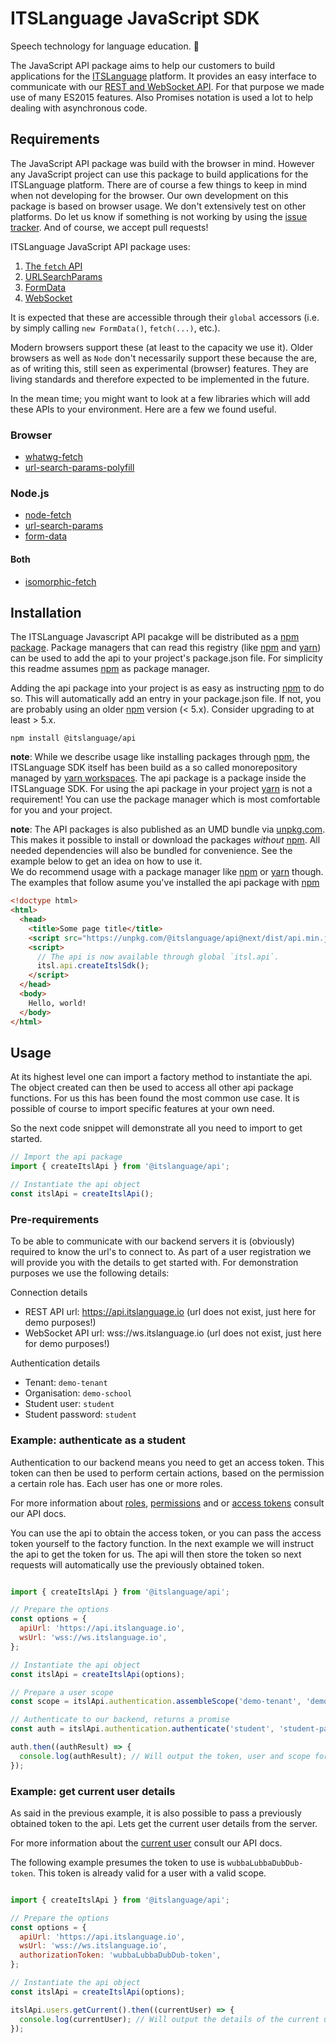# ITSLanguage JavaScript SDK

Speech technology for language education. 📣

The JavaScript API package aims to help our customers to build applications for the [ITSLanguage]
platform. It provides an easy interface to communicate with our [REST and WebSocket API]. For that
purpose we made use of many ES2015 features. Also Promises notation is used a lot to help dealing
with asynchronous code.

## Requirements

The JavaScript API package was build with the browser in mind. However any JavaScript project can
use this package to build applications for the ITSLanguage platform. There are of course a few
things to keep in mind when not developing for the browser. Our own development on this package is
based on browser usage. We don't extensively test on other platforms. Do let us know if something is
not working by using the [issue tracker]. And of course, we accept pull requests!

ITSLanguage JavaScript API package uses:

1. [The `fetch` API][MDN fetch]
1. [URLSearchParams][MDN URLSearchParams]
1. [FormData][MDN FormData]
1. [WebSocket][MDN WebSocket]

It is expected that these are accessible through their `global` accessors (i.e. by simply calling
`new FormData()`, `fetch(...)`, etc.).

Modern browsers support these (at least to the capacity we use it). Older browsers as well as `Node`
don't necessarily support these because the are, as of writing this, still seen as experimental 
(browser) features. They are living standards and therefore expected to be implemented in the 
future.

In the mean time; you might want to look at a few libraries which will add these APIs to your
environment. Here are a few we found useful.

### Browser

- [whatwg-fetch][NPM whatwg-fetch]
- [url-search-params-polyfill][NPM url-search-params-polyfill]

### Node.js

- [node-fetch][NPM node-fetch]
- [url-search-params][NPM url-search-params]
- [form-data][NPM form-data]

#### Both

- [isomorphic-fetch][NPM isomorphic-fetch]

## Installation

The ITSLanguage Javascript API pacakge will be distributed as a [npm package]. Package managers that
can read this registry (like [npm] and [yarn]) can be used to add the api to your project's
package.json file. For simplicity this readme assumes [npm] as package manager.
 
Adding the api package into your project is as easy as instructing [npm] to do so. This will
automatically add an entry in your package.json file. If not, you are probably using an older [npm]
version (< 5.x). Consider upgrading to at least > 5.x. 

```shell
npm install @itslanguage/api
```

**note**: While we describe usage like installing packages through [npm], the ITSLanguage SDK itself
has been build as a so called monorepository managed by [yarn workspaces]. The api package is a
package inside the ITSLanguage SDK. For using the api package in your project [yarn] is not a
requirement! You can use the package manager which is most comfortable for you and your project.

**note**: The API packages is also published as an UMD bundle via [unpkg.com]. This makes it
possible to install or download the packages _without_ [npm]. All needed dependencies will also be
bundled for convenience. See the example below to get an idea on how to use it.  
We do recommend usage with a package manager like [npm] or [yarn] though. The examples that follow
asume you've installed the api package with [npm]

```html
<!doctype html>
<html>
  <head>
    <title>Some page title</title>
    <script src="https://unpkg.com/@itslanguage/api@next/dist/api.min.js"></script>
    <script>
      // The api is now available through global `itsl.api`.
      itsl.api.createItslSdk();
    </script>
  </head>
  <body>
    Hello, world!
  </body>
</html>

```

## Usage

At its highest level one can import a factory method to instantiate the api. The object created can
then be used to access all other api package functions. For us this has been found the most common
use case. It is possible of course to import specific features at your own need.

So the next code snippet will demonstrate all you need to import to get started.

```js
// Import the api package
import { createItslApi } from '@itslanguage/api';

// Instantiate the api object
const itslApi = createItslApi();
```

### Pre-requirements

To be able to communicate with our backend servers it is (obviously) required to know the url's to
connect to. As part of a user registration we will provide you with the details to get started with.
For demonstration purposes we use the following details:

Connection details
- REST API url: https://api.itslanguage.io (url does not exist, just here for demo purposes!)
- WebSocket API url: wss://ws.itslanguage.io (url does not exist, just here for demo purposes!)

Authentication details
- Tenant: `demo-tenant`
- Organisation: `demo-school`
- Student user: `student`
- Student password: `student`

### Example: authenticate as a student

Authentication to our backend means you need to get an access token. This token can then be used to
perform certain actions, based on the permission a certain role has. Each user has one or more
roles.

For more information about [roles], [permissions] and or [access tokens] consult our API docs.

You can use the api to obtain the access token, or you can pass the access token yourself to the
factory function. In the next example we will instruct the api to get the token for us. The api will
then store the token so next requests will automatically use the previously obtained token. 

```js

import { createItslApi } from '@itslanguage/api';

// Prepare the options
const options = {
  apiUrl: 'https://api.itslanguage.io',
  wsUrl: 'wss://ws.itslanguage.io',
};

// Instantiate the api object
const itslApi = createItslApi(options);

// Prepare a user scope
const scope = itslApi.authentication.assembleScope('demo-tenant', 'demo-school', 'student');

// Authenticate to our backend, returns a promise
const auth = itslApi.authentication.authenticate('student', 'student-password', scope);

auth.then((authResult) => {
  console.log(authResult); // Will output the token, user and scope for the user obtained.
});

```

### Example: get current user details

As said in the previous example, it is also possible to pass a previously obtained token to the api.
Lets get the current user details from the server.

For more information about the [current user] consult our API docs. 

The following example presumes the token to use is `wubbaLubbaDubDub-token`. This token is already
valid for a user with a valid scope. 

```js

import { createItslApi } from '@itslanguage/api';

// Prepare the options
const options = {
  apiUrl: 'https://api.itslanguage.io',
  wsUrl: 'wss://ws.itslanguage.io',
  authorizationToken: 'wubbaLubbaDubDub-token',
};

// Instantiate the api object
const itslApi = createItslApi(options);

itslApi.users.getCurrent().then((currentUser) => {
  console.log(currentUser); // Will output the details of the current user.
});

```

[ITSLanguage]: https://www.itslanguage.nl
[REST and WebSocket API]: https://itslanguage.github.io/itslanguage-docs
[issue tracker]: https://github.com/itslanguage/itslanguage-js/issues
[unpkg.com]: https://unpkg.com
[npm]: https://www.npmjs.com/get-npm
[yarn]: https://yarnpkg.com
[yarn workspaces]: https://yarnpkg.com/blog/2017/08/02/introducing-workspaces
[npm package]: https://npmjs.org/package/@itslanguage/api
[MDN fetch]: https://developer.mozilla.org/en/docs/Web/API/Fetch_API
[MDN URLSearchParams]: https://developer.mozilla.org/en-US/docs/Web/API/URLSearchParams
[MDN FormData]: https://developer.mozilla.org/en-US/docs/Web/API/FormData
[MDN WebSocket]: https://developer.mozilla.org/en-US/docs/Web/API/WebSocket
[NPM isomorphic-fetch]: https://www.npmjs.com/package/isomorphic-fetch
[NPM form-data]: https://www.npmjs.com/package/form-data
[NPM node-fetch]: https://www.npmjs.com/package/node-fetch
[NPM url-search-params]: https://www.npmjs.com/package/url-search-params
[NPM whatwg-fetch]: https://www.npmjs.com/package/whatwg-fetch
[NPM url-search-params-polyfill]: https://www.npmjs.com/package/url-search-params-polyfill
[roles]: https://itslanguage.github.io/itslanguage-docs/api/roles/index.html
[permissions]: https://itslanguage.github.io/itslanguage-docs/api/permissions/index.html
[access tokens]: https://itslanguage.github.io/itslanguage-docs/api/oauth2/index.html
[current user]: https://itslanguage.github.io/itslanguage-docs/api/users/index.html#get-current-user
